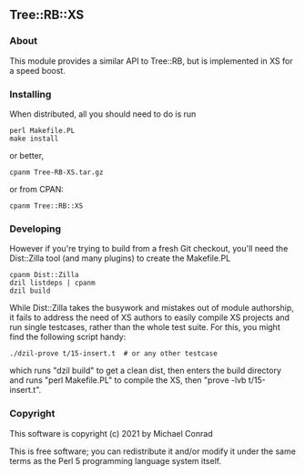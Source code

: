 Tree::RB::XS
------------

### About

This module provides a similar API to Tree::RB, but is implemented in XS for
a speed boost.

### Installing

When distributed, all you should need to do is run

    perl Makefile.PL
    make install

or better,

    cpanm Tree-RB-XS.tar.gz

or from CPAN:

    cpanm Tree::RB::XS

### Developing

However if you're trying to build from a fresh Git checkout, you'll need
the Dist::Zilla tool (and many plugins) to create the Makefile.PL

    cpanm Dist::Zilla
    dzil listdeps | cpanm
    dzil build

While Dist::Zilla takes the busywork and mistakes out of module authorship,
it fails to address the need of XS authors to easily compile XS projects
and run single testcases, rather than the whole test suite.  For this, you
might find the following script handy:

    ./dzil-prove t/15-insert.t  # or any other testcase

which runs "dzil build" to get a clean dist, then enters the build directory
and runs "perl Makefile.PL" to compile the XS, then "prove -lvb t/15-insert.t".

### Copyright

This software is copyright (c) 2021 by Michael Conrad

This is free software; you can redistribute it and/or modify it under
the same terms as the Perl 5 programming language system itself.
